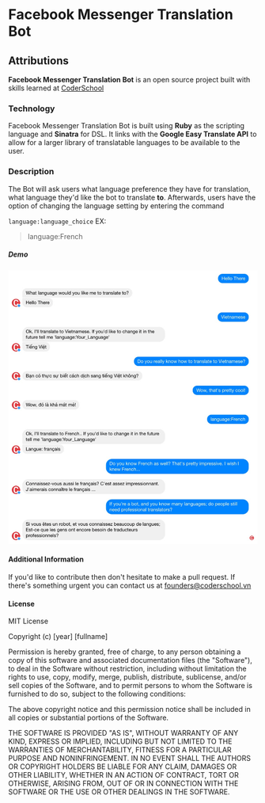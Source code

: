 # Facebook Messenger Translation Bot
## Attributions
**Facebook Messenger Translation Bot** is an open source project built with skills learned at  [CoderSchool](http://http://www.coderschool.vn/)

### Technology
Facebook Messenger Translation Bot is built using **Ruby** as the scripting language and **Sinatra** for DSL. It links with the **Google Easy Translate API** to allow for a larger library of translatable languages to be available to the user.

### Description
The Bot will ask users what language preference they have for translation, what language they'd like the bot to translate **to**. Afterwards, users have the option of changing the language setting by entering the command

`language:language_choice`
EX:
> language:French

##### Demo
![Screen Shot](/img/tutorial.jpg)


#### Additional Information
If you'd like to contribute then don't hesitate to make a pull request. If there's something urgent you can contact us at <founders@coderschool.vn>

#### License
MIT License

Copyright (c) [year] [fullname]

Permission is hereby granted, free of charge, to any person obtaining a copy
of this software and associated documentation files (the "Software"), to deal
in the Software without restriction, including without limitation the rights
to use, copy, modify, merge, publish, distribute, sublicense, and/or sell
copies of the Software, and to permit persons to whom the Software is
furnished to do so, subject to the following conditions:

The above copyright notice and this permission notice shall be included in all
copies or substantial portions of the Software.

THE SOFTWARE IS PROVIDED "AS IS", WITHOUT WARRANTY OF ANY KIND, EXPRESS OR
IMPLIED, INCLUDING BUT NOT LIMITED TO THE WARRANTIES OF MERCHANTABILITY,
FITNESS FOR A PARTICULAR PURPOSE AND NONINFRINGEMENT. IN NO EVENT SHALL THE
AUTHORS OR COPYRIGHT HOLDERS BE LIABLE FOR ANY CLAIM, DAMAGES OR OTHER
LIABILITY, WHETHER IN AN ACTION OF CONTRACT, TORT OR OTHERWISE, ARISING FROM,
OUT OF OR IN CONNECTION WITH THE SOFTWARE OR THE USE OR OTHER DEALINGS IN THE
SOFTWARE.
